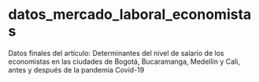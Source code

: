 # datos_mercado_laboral_economistas
Datos finales del artículo: Determinantes del nivel de salario de los economistas en las ciudades de Bogotá, Bucaramanga, Medellín y Cali, antes y después de la pandemia Covid-19
